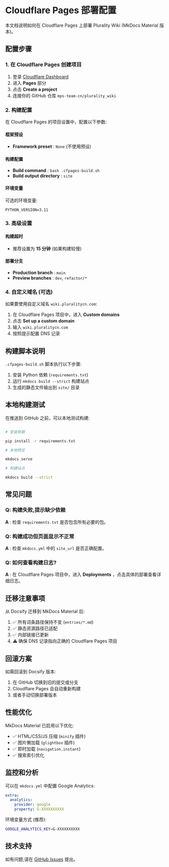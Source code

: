 # Cloudflare Pages 部署配置

本文档说明如何在 Cloudflare Pages 上部署 Plurality Wiki (MkDocs Material 版本)。

## 配置步骤

### 1. 在 Cloudflare Pages 创建项目

1. 登录 [Cloudflare Dashboard](https://dash.cloudflare.com/)
2. 进入 **Pages** 部分
3. 点击 **Create a project**
4. 连接你的 GitHub 仓库 `mps-team-cn/plurality_wiki`

### 2. 构建配置

在 Cloudflare Pages 的项目设置中，配置以下参数:

#### 框架预设

- **Framework preset** : `None` (不使用预设)

#### 构建配置

- **Build command** : `bash .cfpages-build.sh`
- **Build output directory** : `site`

#### 环境变量

可选的环境变量:

```text
PYTHON_VERSION=3.11
```

### 3. 高级设置

#### 构建超时

- 推荐设置为 **15 分钟** (如果构建较慢)

#### 部署分支

- **Production branch** : `main`
- **Preview branches** : `dev`, `refactor/*`

### 4. 自定义域名 (可选)

如果要使用自定义域名 `wiki.pluralitycn.com`:

1. 在 Cloudflare Pages 项目中，进入 **Custom domains**
2. 点击 **Set up a custom domain**
3. 输入 `wiki.pluralitycn.com`
4. 按照提示配置 DNS 记录

## 构建脚本说明

`.cfpages-build.sh` 脚本执行以下步骤:

1. 安装 Python 依赖 (`requirements.txt`)
2. 运行 `mkdocs build --strict` 构建站点
3. 生成的静态文件输出到 `site/` 目录

## 本地构建测试

在推送到 GitHub 之前，可以本地测试构建:

```bash

# 安装依赖

pip install -r requirements.txt

# 本地预览

mkdocs serve

# 构建站点

mkdocs build --strict
```

## 常见问题

### Q: 构建失败,提示缺少依赖

**A** : 检查 `requirements.txt` 是否包含所有必要的包。

### Q: 构建成功但页面显示不正常

**A** : 检查 `mkdocs.yml` 中的 `site_url` 是否正确配置。

### Q: 如何查看构建日志?

**A** : 在 Cloudflare Pages 项目中，进入 **Deployments** ，点击具体的部署查看详细日志。

## 迁移注意事项

从 Docsify 迁移到 MkDocs Material 后:

1. ✅ 所有词条路径保持不变 (`entries/*.md`)
2. ✅ 静态资源路径已适配
3. ✅ 内部链接已更新
4. ⚠️ 确保 DNS 记录指向正确的 Cloudflare Pages 项目

## 回滚方案

如需回滚到 Docsify 版本:

1. 在 GitHub 切换到旧的提交或分支
2. Cloudflare Pages 会自动重新构建
3. 或者手动切换部署版本

## 性能优化

MkDocs Material 已启用以下优化:

- ✅ HTML/CSS/JS 压缩 (`minify` 插件)
- ✅ 图片懒加载 (`glightbox` 插件)
- ✅ 即时加载 (`navigation.instant`)
- ✅ 搜索索引优化

## 监控和分析

可以在 `mkdocs.yml` 中配置 Google Analytics:

```yaml
extra:
  analytics:
    provider: google
    property: G-XXXXXXXXXX
```

环境变量方式 (推荐):

```bash
GOOGLE_ANALYTICS_KEY=G-XXXXXXXXXX
```

## 技术支持

如有问题,请在 [GitHub Issues](https://github.com/mps-team-cn/plurality_wiki/issues) 提出。
